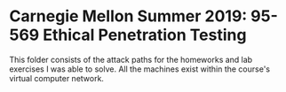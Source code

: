 # Carnegie Mellon Summer 2019: 95-569 Ethical Penetration Testing

This folder consists of the attack paths for the homeworks and lab exercises I was able to solve. All the machines exist within the course's virtual computer network. 
